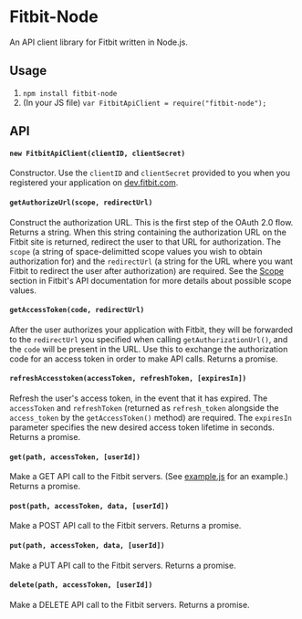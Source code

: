 # Fitbit-Node

An API client library for Fitbit written in Node.js.

## Usage
1. `npm install fitbit-node`
1. (In your JS file) `var FitbitApiClient = require("fitbit-node");`

## API

#### `new FitbitApiClient(clientID, clientSecret)`
Constructor. Use the `clientID` and `clientSecret` provided to you when you registered your application on [dev.fitbit.com](http://dev.fitbit.com/).

#### `getAuthorizeUrl(scope, redirectUrl)`
Construct the authorization URL. This is the first step of the OAuth 2.0 flow. Returns a string. When this string containing the authorization URL on the Fitbit site is returned, redirect the user to that URL for authorization. The `scope` (a string of space-delimitted scope values you wish to obtain authorization for) and the `redirectUrl` (a string for the URL where you want Fitbit to redirect the user after authorization) are required. See the [Scope](https://dev.fitbit.com/docs/oauth2/#scope) section in Fitbit's API documentation for more details about possible scope values.

#### `getAccessToken(code, redirectUrl)`
After the user authorizes your application with Fitbit, they will be forwarded to the `redirectUrl` you specified when calling `getAuthorizationUrl()`, and the `code` will be present in the URL. Use this to exchange the authorization code for an access token in order to make API calls. Returns a promise.

#### `refreshAccesstoken(accessToken, refreshToken, [expiresIn])`
Refresh the user's access token, in the event that it has expired. The `accessToken` and `refreshToken` (returned as `refresh_token` alongside the `access_token` by the `getAccessToken()` method) are required. The `expiresIn` parameter specifies the new desired access token lifetime in seconds. Returns a promise.

#### `get(path, accessToken, [userId])`
Make a GET API call to the Fitbit servers. (See [example.js](https://github.com/lukasolson/fitbit-node/blob/master/example.js) for an example.) Returns a promise.

#### `post(path, accessToken, data, [userId])`
Make a POST API call to the Fitbit servers. Returns a promise.

#### `put(path, accessToken, data, [userId])`
Make a PUT API call to the Fitbit servers. Returns a promise.

#### `delete(path, accessToken, [userId])`
Make a DELETE API call to the Fitbit servers. Returns a promise.
